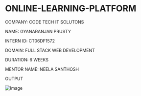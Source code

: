 # ONLINE-LEARNING-PLATFORM

COMPANY: CODE TECH IT SOLUTONS

NAME: GYANARANJAN PRUSTY

INTERN ID: CT06DF1572

DOMAIN: FULL STACK WEB DEVELOPMENT

DURATION: 6 WEEKS

MENTOR NAME: NEELA SANTHOSH

OUTPUT

![Image](https://github.com/user-attachments/assets/5280cf12-c584-4635-b500-6012b047156b)
